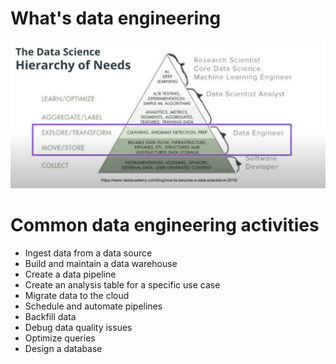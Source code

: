 # What's data engineering
![image](/imgs/ds_hierarchy_need.png)
# Common data engineering activities
- Ingest data from a data source
- Build and maintain a data warehouse
- Create a data pipeline
- Create an analysis table for a specific use case
- Migrate data to the cloud
- Schedule and automate pipelines
- Backfill data
- Debug data quality issues
- Optimize queries
- Design a database
